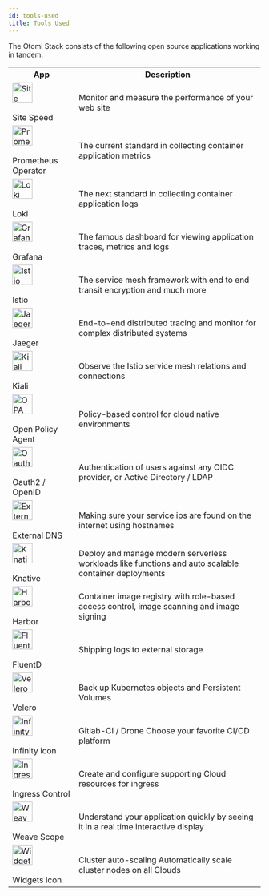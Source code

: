 ```yaml
---
id: tools-used
title: Tools Used
---
```


The Otomi Stack consists of the following open source applications working in tandem. 
<table id="t01">

<tr>
<th id="th01">App</th>
<th id="th02">Description</th>
</tr>

<tr>
<td id="th01"><img src="../../static/img/sitespeed.png" alt="Site Speed" width="40"/> <br></br> Site Speed</td>
<td id="th02">Monitor and measure the performance of your web site</td>
</tr>

<tr>
<td id="th01"><img src="../../static/img/prometheus_logo.png" alt="Prometheus Operator" width="40"/> <br></br> Prometheus Operator</td>
<td id="th02">The current standard in collecting container application metrics</td>
</tr>

<tr>
<td id="th01"><img src="../../static/img/loki_logo.svg" alt="Loki" width="40"/> <br></br> 
Loki</td>
<td id="th02">The next standard in collecting container application logs</td>
</tr>

<tr>
<td id="th01"><img src="../../static/img/grafana_logo.png" alt="Grafana" width="40"/> <br></br> 
Grafana</td>
<td id="th02">The famous dashboard for viewing application traces, metrics and logs</td>
</tr>

<tr>
<td id="th01"><img src="../../static/img/istio_logo.png" alt="Istio" width="40"/> <br></br> 
Istio</td>
<td id="th02">The service mesh framework with end to end transit encryption and much more</td>
</tr>

<tr>
<td id="th01"><img src="../../static/img/jaeger_logo.png" alt="Jaeger" width="40"/> <br></br> 
Jaeger</td>
<td id="th02">End-to-end distributed tracing and monitor for complex distributed systems</td>
</tr>

<tr>
<td id="th01"><img src="../../static/img/kiali_logo.png" alt="Kiali" width="40"/> <br></br> 
Kiali</td>
<td id="th02">Observe the Istio service mesh relations and connections</td>
</tr>

<tr>
<td id="th01"><img src="../../static/img/opa_logo.png" alt="OPA" width="40"/> <br></br> 
Open Policy Agent</td>
<td id="th02">Policy-based control for cloud native environments</td>
</tr>

<tr>
<td id="th01"><img src="../../static/img/OpenID_logo.svg" alt="Oauth2 / OpenID" width="40"/> <br></br> 
Oauth2 / OpenID</td>
<td id="th02">Authentication of users against any OIDC provider, or Active Directory / LDAP</td>
</tr>

<tr>
<td id="th01"><img src="../../static/img/externalDNS_logo.svg" alt="External DNS" width="40"/> <br></br> 
External DNS</td>
<td id="th02">Making sure your service ips are found on the internet using hostnames</td>
</tr>

<tr>
<td id="th01"><img src="../../static/img/knative_logo.png" alt="Knative" width="40"/> <br></br> 
Knative</td>
<td id="th02">Deploy and manage modern serverless workloads like functions and auto scalable container deployments</td>
</tr>

<tr>
<td id="th01"><img src="../../static/img/harbor_logo.png" alt="Harbor" width="40"/> <br></br> 
Harbor</td>
<td id="th02">Container image registry with role-based access control, image scanning and image signing</td>
</tr>

<tr>
<td id="th01"><img src="../../static/img/fluentd_logo.png" alt="FluentD" width="40"/> <br></br> 
FluentD</td>
<td id="th02">Shipping logs to external storage</td>
</tr>

<tr>
<td id="th01"><img src="../../static/img/velero_logo.png" alt="Velero" width="40"/> <br></br> 
Velero</td>
<td id="th02">Back up Kubernetes objects and Persistent Volumes</td>
</tr>

<tr>
<td id="th01"><img src="../../static/img/infinity.svg" alt="Infinity icon" width="40"/> <br></br> 
Infinity icon</td>
<td id="th02">Gitlab-CI / Drone Choose your favorite CI/CD platform</td>
</tr>

<tr>
<td id="th01"><img src="../../static/img/ingress_logo.png" alt="Ingress Control" width="40"/> <br></br> 
Ingress Control</td>
<td id="th02">Create and configure supporting Cloud resources for ingress</td>
</tr>

<tr>
<td id="th01"><img src="../../static/img/weave_logo.png" alt="Weave Scope" width="40"/> <br></br> 
Weave Scope</td>
<td id="th02">Understand your application quickly by seeing it in a real time interactive display</td>
</tr>

<tr>
<td id="th01"><img src="../../static/img/cluster_auto_logo.svg" alt="Widgets icon" width="40"/> <br></br> 
Widgets icon</td>
<td id="th02">Cluster auto-scaling Automatically scale cluster nodes on all Clouds</td>
</tr>

</table>